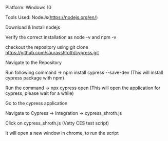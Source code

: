 Platform: Windows 10

Tools Used: NodeJs(https://nodejs.org/en/)

Download & Install nodejs

Verify the correct installation as node -v and npm -v 

checkout the repository using git clone https://github.com/sauravshroth/cypress.git

Navigate to the Repository

Run following command -> npm install cypress --save-dev (This will install cypress package with npm)

Run the command -> npx cypress open (This will open the application for cypress, please wait for a while)

Go to the cypress application

Navigate to Cypress -> Integration -> cypress_shroth.js

Click on cypress_shroth.js (Vetty CES test script)

It will open a new window in chrome, to run the script
